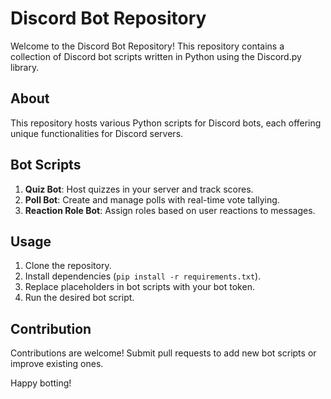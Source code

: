 # Discord Bot Repository

Welcome to the Discord Bot Repository! This repository contains a collection of Discord bot scripts written in Python using the Discord.py library.

## About

This repository hosts various Python scripts for Discord bots, each offering unique functionalities for Discord servers.

## Bot Scripts

1. **Quiz Bot**: Host quizzes in your server and track scores.
2. **Poll Bot**: Create and manage polls with real-time vote tallying.
3. **Reaction Role Bot**: Assign roles based on user reactions to messages.

## Usage

1. Clone the repository.
2. Install dependencies (`pip install -r requirements.txt`).
3. Replace placeholders in bot scripts with your bot token.
4. Run the desired bot script.

## Contribution

Contributions are welcome! Submit pull requests to add new bot scripts or improve existing ones.

Happy botting!
